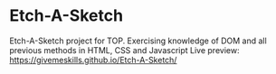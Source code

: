 # Etch-A-Sketch
Etch-A-Sketch project for TOP. Exercising knowledge of DOM and all previous methods in HTML, CSS and Javascript
Live preview: https://givemeskills.github.io/Etch-A-Sketch/
